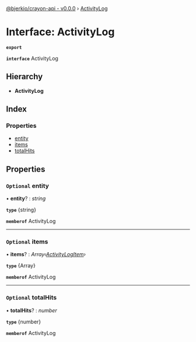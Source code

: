 [@bjerkio/crayon-api - v0.0.0](../README.md) › [ActivityLog](activitylog.md)

# Interface: ActivityLog

**`export`** 

**`interface`** ActivityLog

## Hierarchy

* **ActivityLog**

## Index

### Properties

* [entity](activitylog.md#optional-entity)
* [items](activitylog.md#optional-items)
* [totalHits](activitylog.md#optional-totalhits)

## Properties

### `Optional` entity

• **entity**? : *string*

**`type`** {string}

**`memberof`** ActivityLog

___

### `Optional` items

• **items**? : *Array‹[ActivityLogItem](../modules/activitylogitem.md)›*

**`type`** {Array<ActivityLogItem>}

**`memberof`** ActivityLog

___

### `Optional` totalHits

• **totalHits**? : *number*

**`type`** {number}

**`memberof`** ActivityLog
